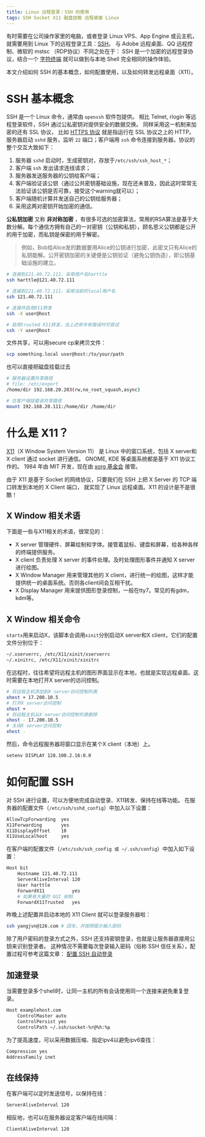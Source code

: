 ```yaml
---
title: Linux 远程登录：SSH 的使用
tags: SSH Socket X11 磁盘挂载 远程桌面 Linux
---
```


有时需要在公司操作家里的电脑，或者登录 Linux VPS、App Engine 或云主机，
就需要用到 Linux 下的远程登录工具：[SSH](https://zh.wikipedia.org/wiki/Secure_Shell)。
与 Adobe 远程桌面、QQ 远程控制、微软的 mstsc （RDP协议）不同之处在于：
SSH 是一个加密的远程登录协议，结合一个 [字符终端](/2016/06/08/shell-config-files.html)
就可以做到与本地 Shell 完全相同的操作体验。

本文介绍如何 SSH 的基本概念，如何配置使用，以及如何转发远程桌面（X11）。

<!--more-->

# SSH 基本概念

SSH 是一个 Linux 命令，通常由 `openssh` 软件包提供。
相比 Telnet, rlogin 等远程登录软件，SSH 通过公私密钥对提供安全的数据交换。
同样采用这一机制来加密的还有 SSL 协议，
比如 [HTTPS 协议](/2018/03/25/https-protocols.html) 就是指运行在 SSL 协议之上的 HTTP。
服务器启动 `sshd` 服务，监听 `22` 端口；客户端用 `ssh` 命令连接到服务器。协议的整个交互大致如下：

1. 服务器 `sshd` 启动时，生成密钥对，存放于`/etc/ssh/ssh_host_*`；
2. 客户端 `ssh` 发出请求连线请求；
3. 服务器发送服务器的公钥给客户端；
4. 客户端验证该公钥（通过公共密钥基础设施，现在还未普及，因此这时常常无法验证该公钥是否可靠，接受这个warning就可以）；
5. 客户端随机计算并发送自己的公钥给服务器；
6. 采用这两对密钥开始加密的通信。

**公私钥加密** 又称 **非对称加密** ，有很多可选的加密算法，常用的RSA算法是基于大数分解。每个通信方拥有自己的一对密钥（公钥和私钥），顾名思义公钥都是公开的用于加密，而私钥是保密的用于解密。

> 例如，Bob给Alice发的数据要用Alice的公钥进行加密，此密文只有Alice的私钥能解。公开密钥加密的关键便是公钥验证（避免公钥伪造），即公钥基础设施的建立。

```bash
# 连接到121.40.72.111，采用用户名harttle
ssh harttle@121.40.72.111

# 连接到121.40.72.111，采用当前的local用户名
ssh 121.40.72.111

# 连接并启用X11转发
ssh -X user@host

# 启用trusted X11转发，当上述命令有错误时可尝试
ssh -Y user@host
```

文件共享，可以用secure cp来拷贝文件：

```bash
scp something.local user@host:/to/your/path
```

也可以直接把磁盘挂载过去

```bash
# 服务器设置共享路径
# file: /etc/export 
/home/dir 192.168.20.203(rw,no_root_squash,async)

# 在客户端挂载该共享路径
mount 192.168.20.111:/home/dir /home/dir
```

# 什么是 X11？

[X11](https://en.wikipedia.org/wiki/X_Window_System)（X Window System Version 11）
是 Linux 中的窗口系统，包括 X server和 X client 通过 socket 进行通信。
GNOME, KDE 等桌面系统都是基于 X11 协议工作的。
1984 年由 MIT 开发，现在由 [xorg 基金会](https://wiki.archlinux.org/index.php/xorg) 接管。

由于 X11 是基于 Socket 的网络协议，只要我们在 SSH 上把 X Server 的 TCP 端口转发到本地的 X Client 端口，
就实现了 Linux 远程桌面。X11 的设计是不是很酷！

## X Window 相关术语

下面是一些与X11相关的术语，很常见的：

* X server 管理硬件、屏幕绘制和字体。接管着鼠标、键盘和屏幕，给各种各样的终端提供服务。
* X client 负责处理 X server 的事件处理。及时处理图形事件并通知 X server 进行绘图。
* X Window Manager 用来管理其他的 X client，进行统一的绘图，这样才能提供统一的桌面系统。否则各client间会互相干扰。
* X Display Manager 用来提供图形登录控制，一般在tty7。常见的有gdm，kdm等。

## X Window 相关命令

`startx`用来启动X，该脚本会调用`xinit`分别启动X server和X client，它们的配置文件分别位于：

```bash
~/.xserverrc, /etc/X11/xinit/xserverrc
~/.xinitrc, /etc/X11/xinit/xinitrc
```

在远程时，往往希望将远程主机的图形界面显示在本地，也就是实现远程桌面。这时需要在本地打开X server的访问控制。

```bash
# 将远程主机添加到X server访问控制列表
xhost + 17.200.10.5
# 打开X server访问控制
xhost +
# 将远程主机从X server访问控制列表删除
xhost - 17.200.10.5
# 关闭X server访问控制
xhost -
```

然后，命令远程服务器将窗口显示在某个X client（本地）上。

```bash
setenv DISPLAY 128.100.2.16:0.0
```

# 如何配置 SSH

对 SSH 进行设置，可以方便地完成自动登录、X11转发、保持在线等功能。
在服务器的配置文件（`/etc/ssh/sshd_config`）中加入以下设置：


```bash
AllowTcpForwarding  yes
X11Forwarding       yes
X11DisplayOffset    10
X11UseLocalhost     yes
```

在客户端的配置文件（`/etc/ssh/ssh_config 或 ~/.ssh/config`）中加入如下设置：

```bash
Host bit
    Hostname 121.40.72.111
    ServerAliveInterval 120
    User harttle
    ForwardX11          yes
    # 如果有大量的 GUI 绘制
    ForwardX11Trusted   yes
```

昨晚上述配置并启动本地的 X11 Client 就可以登录服务器啦：

```bash
ssh yangjvn@126.com # 回车，并按照提示输入密码
```

除了用户密码的登录方式之外，SSH 还支持密钥登录，也就是让服务器直接用公钥来识别登录者。
这种情况不需要每次登录输入密码（俗称 SSH 信任关系），配置过程可参考这篇文章：
[配置 SSH 自动登录](/2016/09/14/ssh-auto-login.html)

## 加速登录

当需要登录多个shell时，让同一主机的所有会话使用同一个连接来避免重复登录。

```bash
Host examplehost.com
    ControlMaster auto
    ControlPersist yes
    ControlPath ~/.ssh/socket-%r@%h:%p
```

为了提高速度，可以采用数据压缩、指定ipv4以避免ipv6查找：

```bash
Compression yes
AddressFamily inet
```

## 在线保持

在客户端可以定时发送信号，以保持在线：

```bash
ServerAliveInterval 120
```

相反地，也可以在服务器设定客户端在线间隔：

```bash
ClientAliveInterval 120
```
